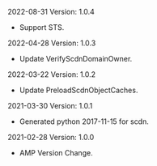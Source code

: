 2022-08-31 Version: 1.0.4
- Support STS.

2022-04-28 Version: 1.0.3
- Update VerifyScdnDomainOwner.

2022-03-22 Version: 1.0.2
- Update PreloadScdnObjectCaches.

2021-03-30 Version: 1.0.1
- Generated python 2017-11-15 for scdn.

2021-02-28 Version: 1.0.0
- AMP Version Change.

